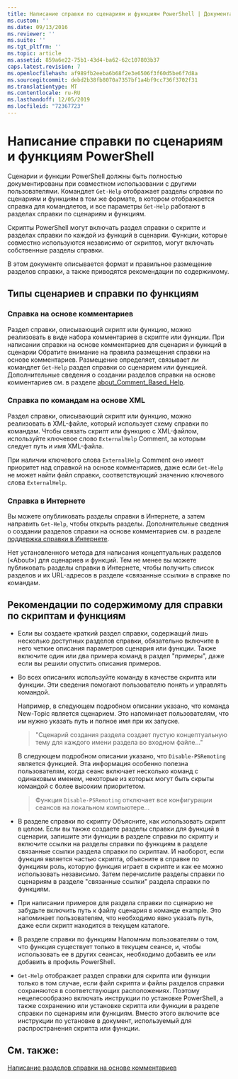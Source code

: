 ```yaml
---
title: Написание справки по сценариям и функциям PowerShell | Документация Майкрософт
ms.custom: ''
ms.date: 09/13/2016
ms.reviewer: ''
ms.suite: ''
ms.tgt_pltfrm: ''
ms.topic: article
ms.assetid: 859a6e22-75b1-43d4-ba62-62c107803b37
caps.latest.revision: 7
ms.openlocfilehash: af989fb2eeba6b68f2e3e6506f3f60d5be6f7d8a
ms.sourcegitcommit: debd2b38fb8070a7357bf1a4bf9cc736f3702f31
ms.translationtype: MT
ms.contentlocale: ru-RU
ms.lasthandoff: 12/05/2019
ms.locfileid: "72367723"
---
```

# <a name="writing-help-for-powershell-scripts-and-functions"></a>Написание справки по сценариям и функциям PowerShell

Сценарии и функции PowerShell должны быть полностью документированы при совместном использовании с другими пользователями.
Командлет `Get-Help` отображает разделы справки по сценариям и функциям в том же формате, в котором отображается справка для командлетов, и все параметры `Get-Help` работают в разделах справки по сценариям и функциям.

Скрипты PowerShell могут включать раздел справки о скрипте и разделах справки по каждой из функций в сценарии.
Функции, которые совместно используются независимо от скриптов, могут включать собственные разделы справки.

В этом документе описывается формат и правильное размещение разделов справки, а также приводятся рекомендации по содержимому.

## <a name="types-of-script-and-function-help"></a>Типы сценариев и справки по функциям

### <a name="comment-based-help"></a>Справка на основе комментариев
Раздел справки, описывающий скрипт или функцию, можно реализовать в виде набора комментариев в скрипте или функции.
При написании справки на основе комментариев для сценария и функций в сценарии Обратите внимание на правила размещения справки на основе комментариев.
Размещение определяет, связывает ли командлет `Get-Help` раздел справки со сценарием или функцией.
Дополнительные сведения о создании разделов справки на основе комментариев см. в разделе [about_Comment_Based_Help](/powershell/module/microsoft.powershell.core/about/about_comment_based_help).

### <a name="xml-based-command-help"></a>Справка по командам на основе XML
Раздел справки, описывающий скрипт или функцию, можно реализовать в XML-файле, который использует схему справки по командам.
Чтобы связать скрипт или функцию с XML-файлом, используйте ключевое слово `ExternalHelp` Comment, за которым следует путь и имя XML-файла.

При наличии ключевого слова `ExternalHelp` Comment оно имеет приоритет над справкой на основе комментариев, даже если `Get-Help` не может найти файл справки, соответствующий значению ключевого слова `ExternalHelp`.

### <a name="online-help"></a>Справка в Интернете
Вы можете опубликовать разделы справки в Интернете, а затем направить `Get-Help`, чтобы открыть разделы.
Дополнительные сведения о создании разделов справки на основе комментариев см. в разделе [поддержка справки в Интернете](../module/supporting-online-help.md).

Нет установленного метода для написания концептуальных разделов («About») для сценариев и функций.
Тем не менее вы можете публиковать разделы справки в Интернете, чтобы получить список разделов и их URL-адресов в разделе «связанные ссылки» в справке по командам.

## <a name="content-considerations-for-script-and-function-help"></a>Рекомендации по содержимому для справки по скриптам и функциям

- Если вы создаете краткий раздел справки, содержащий лишь несколько доступных разделов справки, обязательно включите в него четкие описания параметров сценария или функции. Также включите один или два примера команд в раздел "примеры", даже если вы решили опустить описания примеров.

- Во всех описаниях используйте команду в качестве скрипта или функции. Эти сведения помогают пользователю понять и управлять командой.

  Например, в следующем подробном описании указано, что команда New-Topic является сценарием. Это напоминает пользователям, что им нужно указать путь и полное имя при их запуске.

  > "Сценарий создания раздела создает пустую концептуальную тему для каждого имени раздела во входном файле..."

  В следующем подробном описании указано, что `Disable-PSRemoting` является функцией. Эта информация особенно полезна пользователям, когда сеанс включает несколько команд с одинаковым именем, некоторые из которых могут быть скрыты командой с более высоким приоритетом.

  > Функция `Disable-PSRemoting` отключает все конфигурации сеансов на локальном компьютере...

- В разделе справки по скрипту Объясните, как использовать скрипт в целом. Если вы также создаете разделы справки для функций в сценарии, запишите эти функции в разделе справки по скрипту и включите ссылки на разделы справки по функциям в разделе связанные ссылки раздела справки по скриптам. И наоборот, если функция является частью скрипта, объясните в справке по функциям роль, которую функция играет в скрипте и как ее можно использовать независимо. Затем перечислите разделы справки по сценариям в разделе "связанные ссылки" раздела справки по функциям.

- При написании примеров для раздела справки по сценарию не забудьте включить путь к файлу сценария в команде example. Это напоминает пользователям, что необходимо явно указать путь, даже если скрипт находится в текущем каталоге.

- В разделе справки по функциям Напомним пользователям о том, что функция существует только в текущем сеансе, и, чтобы использовать ее в других сеансах, необходимо добавить ее или добавить в профиль PowerShell.

- `Get-Help` отображает раздел справки для скрипта или функции только в том случае, если файл скрипта и файлы разделов справки сохраняются в соответствующих расположениях. Поэтому нецелесообразно включать инструкции по установке PowerShell, а также сохранению или установке скрипта или функции в разделе справки по сценариям или функциям. Вместо этого включите все инструкции по установке в документ, используемый для распространения скрипта или функции.

## <a name="see-also"></a>См. также:

[Написание разделов справки на основе комментариев](./writing-comment-based-help-topics.md)
